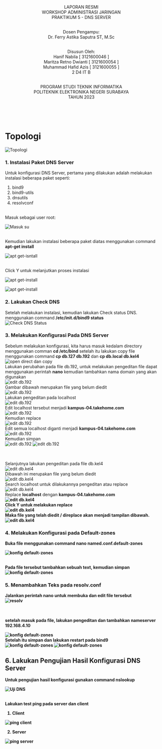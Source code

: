 <p align=center>
LAPORAN RESMI <br>
WORKSHOP ADMINISTRASI JARINGAN </br>
PRAKTIKUM 5 - DNS SERVER<br><br>

<p align=center>
Dosen Pengampu:<br>
Dr. Ferry Astika Saputra ST, M.Sc<br><br>

<p align=center>
Disusun Oleh:<br>
Hanif Nabila [ 3121600046 ]<br>
Maritza Retno Dwianti [ 3121600054 ]<br>
Muhammad Hafid Azis [ 3121600055 ]<br>
2 D4 IT B<br><br>

<p align=center>
PROGRAM STUDI TEKNIK INFORMATIKA<br>
POLITEKNIK ELEKTRONIKA NEGERI SURABAYA<br>
TAHUN 2023
</p>
<br><br><br>

# Topologi
![Topologi](img/Topologi.jpg)

### 1. Instalasi Paket DNS Server
Untuk konfigurasi DNS Server, pertama yang dilakukan adalah melakukan instalasi beberapa paket seperti:<br>
1. bind9
2. bind9-utils
3. dnsutils
4. resolvconf
<br>
Masuk sebagai user root:<br>

![Masuk su](img/1.jpeg)

<br>Kemudian lakukan instalasi beberapa paket diatas menggunakan command <b> apt-get install</b><br>

![apt get-isntall](img/2.jpeg)

<br>Click Y untuk melanjutkan proses instalasi<br>

![apt get-install](img/3.jpeg)

![apt get-install](img/4.jpeg)

### 2. Lakukan Check DNS 
Setelah melakukan instalasi, kemudian lakukan Check status DNS. menggunakan command <b>/etc/init.d/bind9 status</b><br>
![Check DNS Status](img/5.jpeg)

### 3. Melakukan Konfigurasi Pada DNS Server
Sebelum melakukan konfigurasi, kita harus masuk kedalam directory menggunakan comman <b>cd /etc/bind</b> setelah itu lakukan copy file menggunakan command <b>cp db.127 db.192</b> dan <b>cp db.local db.kel4</b><br>
![open direct dan copy](img/6.jpeg)
<br>Lakukan perubahan pada file db.192, untuk melakukan pengeditan file dapat menggunakan perintah <b>nano</b> kemudian tambahkan nama domain yang akan digunakan<br>
![edit db.192](img/7.jpeg)
<br>Gambar dibawah merupakan file yang belum diedit<br>
![edit db.192](img/8.jpeg)
<br>Lakukan pengeditan pada localhost<br>
![edit db.192](img/9.jpeg)
<br>Edit localhost tersebut menjadi <b>kampus-04.takehome.com</b><br>
![edit db.192](img/10.jpeg)
<br>Kemudian replace<br>
![edit db.192](img/11.jpeg)
<br>Edit semua localhost diganti menjadi <b>kampus-04.takehome.com</b><br>
![edit db.192](img/12.jpeg)
<br>Kemudian simpan<br>
![edit db.192](img/13.jpeg)
![edit db.192](img/14.jpeg)

<br><br>Selanjutnya lakukan pengeditan pada file db.kel4<br>
![edit db.kel4](img/15.jpeg)
<br>Dibawah ini merupakan file yang belum diedit<br>
![edit db.kel4](img/16.jpeg)
<br>Search localhost untuk dilakukannya pengeditan atau replace<br>
![edit db.kel4](img/17.jpeg)
<br>Replace <b>localhost</b> dengan <b>kampus-04.takehome.com<br>
![edit db.kel4](img/18.jpeg)
<br>Click Y untuk melakukan replace<br>
![edit db.kel4](img/19.jpeg)
<br>Maka file yang telah diedit / direplace akan menjadi tampilan dibawah.<br>
![edit db.kel4](img/20.jpeg)

### 4. Melakukan Konfigurasi pada Default-zones

Buka file menggunakan command <b>nano named.conf.default-zones</b><br>

![konfig default-zones](img/21.jpeg)

<br>Pada file tersebut tambahkan sebuah text, kemudian simpan<br>
![konfig default-zones](img/22.jpeg)

### 5. Menambahkan Teks pada resolv.conf
Jalankan perintah nano untuk membuka dan edit file tersebut<br>
![resolv](img/23.jpeg)

<br><br>setelah masuk pada file, lakukan pengeditan dan tambahkan <b>nameserver 192.168.4.10</b><br>

![konfig default-zones](img/24.jpeg)
<br>Setelah itu simpan dan lakukan restart pada bind9<br>
![konfig default-zones](img/25.jpeg)
![konfig default-zones](img/26.jpeg)

## 6. Lakukan Pengujian Hasil Konfigurasi DNS Server

Untuk pengujian hasil konfigurasi gunakan command nslookup<br>

![Uji DNS](img/27.jpeg)

<br>Lakukan test ping pada server dan client<br>
1. Client<br>
  
![ping client](img/28.jpeg)
  
2. Server<br>
  
![ping server](img/29.jpeg)
